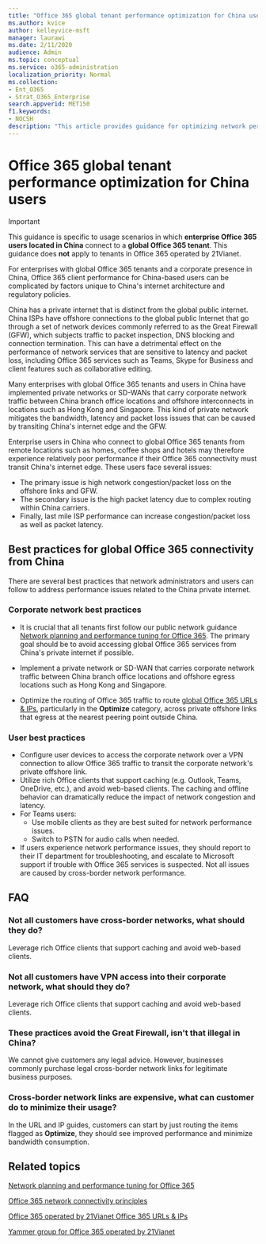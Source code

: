 ```yaml
---
title: "Office 365 global tenant performance optimization for China users"
ms.author: kvice
author: kelleyvice-msft
manager: laurawi
ms.date: 2/11/2020
audience: Admin
ms.topic: conceptual
ms.service: o365-administration
localization_priority: Normal
ms.collection:
- Ent_O365
- Strat_O365_Enterprise
search.appverid: MET150
f1.keywords:
- NOCSH
description: "This article provides guidance for optimizing network performance for China users of global Office 365 tenants."
---
```


# Office 365 global tenant performance optimization for China users

>[!IMPORTANT]
>This guidance is specific to usage scenarios in which **enterprise Office 365 users located in China** connect to a **global Office 365 tenant**. This guidance does **not** apply to tenants in Office 365 operated by 21Vianet.

For enterprises with global Office 365 tenants and a corporate presence in China, Office 365 client performance for China-based users can be complicated by factors unique to China's internet architecture and regulatory policies.

China has a private internet that is distinct from the global public internet. China ISPs have offshore connections to the global public Internet that go through a set of network devices commonly referred to as the Great Firewall (GFW), which subjects traffic to packet inspection, DNS blocking and connection termination. This can have a detrimental effect on the performance of network services that are sensitive to latency and packet loss, including Office 365 services such as Teams, Skype for Business and client features such as collaborative editing.

Many enterprises with global Office 365 tenants and users in China have implemented private networks or SD-WANs that carry corporate network traffic between China branch office locations and offshore interconnects in locations such as Hong Kong and Singapore. This kind of private network mitigates the bandwidth, latency and packet loss issues that can be caused by transiting China's internet edge and the GFW.

Enterprise users in China who connect to global Office 365 tenants from remote locations such as homes, coffee shops and hotels may therefore experience relatively poor performance if their Office 365 connectivity must transit China's internet edge. These users face several issues:

- The primary issue is high network congestion/packet loss on the offshore links and GFW.
- The secondary issue is the high packet latency due to complex routing within China carriers.
- Finally, last mile ISP performance can increase congestion/packet loss as well as packet latency.

## Best practices for global Office 365 connectivity from China

There are several best practices that network administrators and users can follow to address performance issues related to the China private internet. 

### Corporate network best practices

- It is crucial that all tenants first follow our public network guidance [Network planning and performance tuning for Office 365](https://aka.ms/tune). The primary goal should be to avoid accessing global Office 365 services from China's private internet if possible.

- Implement a private network or SD-WAN that carries corporate network traffic between China branch office locations and offshore egress locations such as Hong Kong and Singapore.

- Optimize the routing of Office 365 traffic to route [global Office 365 URLs & IPs](https://docs.microsoft.com/office365/enterprise/urls-and-ip-address-ranges), particularly in the **Optimize** category, across private offshore links that egress at the nearest peering point outside China.

### User best practices

- Configure user devices to access the corporate network over a VPN connection to allow Office 365 traffic to transit the corporate network's private offshore link.
- Utilize rich Office clients that support caching (e.g. Outlook, Teams, OneDrive, etc.), and avoid web-based clients. The caching and offline behavior can dramatically reduce the impact of network congestion and latency.
- For Teams users:
  - Use mobile clients as they are best suited for network performance issues.
  - Switch to PSTN for audio calls when needed.
- If users experience network performance issues, they should report to their IT department for troubleshooting, and escalate to Microsoft support if trouble with Office 365 services is suspected. Not all issues are caused by cross-border network performance.

## FAQ

### Not all customers have cross-border networks, what should they do?

Leverage rich Office clients that support caching and avoid web-based clients.

### Not all customers have VPN access into their corporate network, what should they do?

Leverage rich Office clients that support caching and avoid web-based clients.

### These practices avoid the Great Firewall, isn't that illegal in China?

We cannot give customers any legal advice. However, businesses commonly purchase legal cross-border network links for legitimate business purposes.

### Cross-border network links are expensive, what can customer do to minimize their usage?

In the URL and IP guides, customers can start by just routing the items flagged as **Optimize**, they should see improved performance and minimize bandwidth consumption.

## Related topics

[Network planning and performance tuning for Office 365](https://aka.ms/tune)

[Office 365 network connectivity principles](office-365-network-connectivity-principles.md)

[Office 365 operated by 21Vianet Office 365 URLs & IPs](https://docs.microsoft.com/office365/enterprise/urls-and-ip-address-ranges-21vianet)

[Yammer group for Office 365 operated by 21Vianet](https://aka.ms/China)
